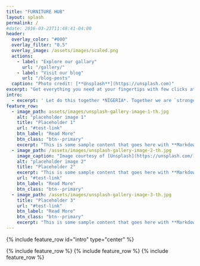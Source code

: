 ```yaml
---
title: "FURNITURE HUB"
layout: splash
permalink: /
#date: 2016-03-23T11:48:41-04:00
header:
  overlay_color: "#000"
  overlay_filter: "0.5"
  overlay_image: /assets/images/scaled.png
  actions:
    - label: "Explore our gallary"
      url: "/gallery/"
    - label: "Visit our blog"
      url: "/blog-posts"
  caption: "Photo credit: [**Unsplash**](https://unsplash.com)"
excerpt: "Get everything you need at your fingertips with few clicks at your convience with the least possible price"
intro: 
  - excerpt: ' Let do this together *NIGERIA*. Together we are `stronger` '
feature_row:
  - image_path: assets/images/unsplash-gallery-image-1-th.jpg
    alt: "placeholder image 1"
    title: "Placeholder 1"
    url: "#test-link"
    btn_label: "Read More"
    btn_class: "btn--primary"
    excerpt: "This is some sample content that goes here with **Markdown** formatting."
  - image_path: /assets/images/unsplash-gallery-image-2-th.jpg
    image_caption: "Image courtesy of [Unsplash](https://unsplash.com/)"
    alt: "placeholder image 2"
    title: "Placeholder 2"
    excerpt: "This is some sample content that goes here with **Markdown** formatting."
    url: "#test-link"
    btn_label: "Read More"
    btn_class: "btn--primary"
  - image_path: /assets/images/unsplash-gallery-image-3-th.jpg
    title: "Placeholder 3"
    url: "#test-link"
    btn_label: "Read More"
    btn_class: "btn--primary"
    excerpt: "This is some sample content that goes here with **Markdown** formatting."
---
```


{% include feature_row id="intro" type="center" %}

{% include feature_row %}
{% include feature_row %}
{% include feature_row %}
